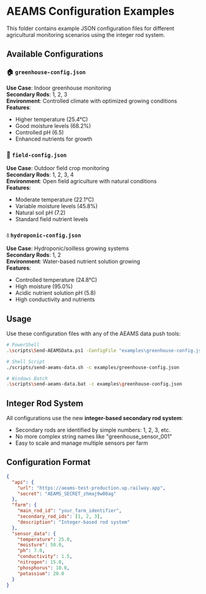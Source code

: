 # AEAMS Configuration Examples

This folder contains example JSON configuration files for different agricultural monitoring scenarios using the integer rod system.

## Available Configurations

### 🏠 `greenhouse-config.json`
**Use Case**: Indoor greenhouse monitoring  
**Secondary Rods**: 1, 2, 3  
**Environment**: Controlled climate with optimized growing conditions  
**Features**:
- Higher temperature (25.4°C)
- Good moisture levels (68.2%)
- Controlled pH (6.5)
- Enhanced nutrients for growth

### 🌾 `field-config.json` 
**Use Case**: Outdoor field crop monitoring  
**Secondary Rods**: 1, 2, 3, 4  
**Environment**: Open field agriculture with natural conditions  
**Features**:
- Moderate temperature (22.1°C)
- Variable moisture levels (45.8%)
- Natural soil pH (7.2)
- Standard field nutrient levels

### 💧 `hydroponic-config.json`
**Use Case**: Hydroponic/soilless growing systems  
**Secondary Rods**: 1, 2  
**Environment**: Water-based nutrient solution growing  
**Features**:
- Controlled temperature (24.8°C)
- High moisture (95.0%)
- Acidic nutrient solution pH (5.8)
- High conductivity and nutrients

## Usage

Use these configuration files with any of the AEAMS data push tools:

```bash
# PowerShell
.\scripts\Send-AEAMSData.ps1 -ConfigFile "examples\greenhouse-config.json"

# Shell Script  
./scripts/send-aeams-data.sh -c examples/greenhouse-config.json

# Windows Batch
.\scripts\send-aeams-data.bat -c examples\greenhouse-config.json
```

## Integer Rod System

All configurations use the new **integer-based secondary rod system**:
- Secondary rods are identified by simple numbers: 1, 2, 3, etc.
- No more complex string names like "greenhouse_sensor_001"
- Easy to scale and manage multiple sensors per farm

## Configuration Format

```json
{
  "api": {
    "url": "https://aeams-test-production.up.railway.app",
    "secret": "AEAMS_SECRET_zhmaj9w00ag"
  },
  "farm": {
    "main_rod_id": "your_farm_identifier", 
    "secondary_rod_ids": [1, 2, 3],
    "description": "Integer-based rod system"
  },
  "sensor_data": {
    "temperature": 25.0,
    "moisture": 50.0,
    "ph": 7.0,
    "conductivity": 1.5,
    "nitrogen": 15.0,
    "phosphorus": 10.0,
    "potassium": 20.0
  }
}
```
